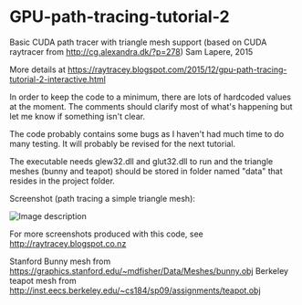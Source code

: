 # GPU-path-tracing-tutorial-2
Basic CUDA path tracer with triangle mesh support (based on CUDA raytracer from http://cg.alexandra.dk/?p=278)
Sam Lapere, 2015

More details at https://raytracey.blogspot.com/2015/12/gpu-path-tracing-tutorial-2-interactive.html

In order to keep the code to a minimum, there are lots of hardcoded values at the moment. The comments should clarify most of what's happening but let me know if something isn't clear. 

The code probably contains some bugs as I haven't had much time to do many testing. It will probably be revised for the next tutorial.

The executable needs glew32.dll and glut32.dll to run and the triangle meshes (bunny and teapot) should be stored in folder named "data" that resides in the project folder.

Screenshot (path tracing a simple triangle mesh):

![Image description](https://github.com/straaljager/GPU-path-tracing-tutorial-2/blob/master/bunny_glass_corn.png)

For more screenshots produced with this code, see http://raytracey.blogspot.co.nz

Stanford Bunny mesh from https://graphics.stanford.edu/~mdfisher/Data/Meshes/bunny.obj
Berkeley teapot mesh from http://inst.eecs.berkeley.edu/~cs184/sp09/assignments/teapot.obj

